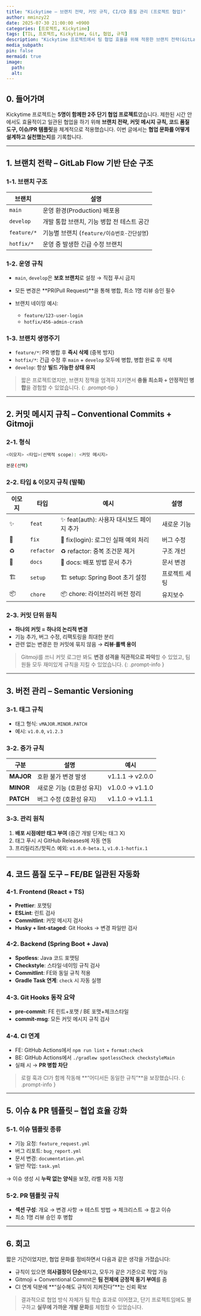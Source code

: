 ```yaml
---
title: "Kickytime – 브랜치 전략, 커밋 규칙, CI/CD 품질 관리 (프로젝트 협업)"
author: mminzy22
date: 2025-07-30 21:00:00 +0900
categories: [프로젝트, Kickytime]
tags: [TIL, 프로젝트, Kickytime, Git, 협업, 규칙]
description: "Kickytime 프로젝트에서 팀 협업 효율을 위해 적용한 브랜치 전략(GitLab Flow), 커밋 메시지 규칙, 코드 품질 자동화, 이슈·PR 템플릿 운영 경험을 정리"
media_subpath:
pin: false
mermaid: true
image:
  path:
  alt:
---
```



## 0. 들어가며

Kickytime 프로젝트는 **5명이 함께한 2주 단기 협업 프로젝트**였습니다. 제한된 시간 안에서도 효율적이고 일관된 협업을 하기 위해 **브랜치 전략, 커밋 메시지 규칙, 코드 품질 도구, 이슈/PR 템플릿**을 체계적으로 적용했습니다. 이번 글에서는 **협업 문화를 어떻게 설계하고 실천했는지**를 기록합니다.

---

## 1. 브랜치 전략 – GitLab Flow 기반 단순 구조

### 1-1. 브랜치 구조

| 브랜치         | 설명                            |
| ----------- | ----------------------------- |
| `main`      | 운영 환경(Production) 배포용         |
| `develop`   | 개발 통합 브랜치, 기능 병합 전 테스트 공간     |
| `feature/*` | 기능별 브랜치 (`feature/이슈번호-간단설명`) |
| `hotfix/*`  | 운영 중 발생한 긴급 수정 브랜치            |

### 1-2. 운영 규칙

* `main`, `develop`은 **보호 브랜치**로 설정 → 직접 푸시 금지
* 모든 변경은 **PR(Pull Request)**을 통해 병합, 최소 1명 리뷰 승인 필수
* 브랜치 네이밍 예시:

  * `feature/123-user-login`
  * `hotfix/456-admin-crash`

### 1-3. 브랜치 생명주기

* `feature/*`: PR 병합 후 **즉시 삭제** (중복 방지)
* `hotfix/*`: 긴급 수정 후 `main` + `develop` 모두에 병합, 병합 완료 후 삭제
* `develop`: 항상 **빌드 가능한 상태 유지**

> 짧은 프로젝트였지만, 브랜치 정책을 엄격히 지키면서 **충돌 최소화 + 안정적인 병합**을 경험할 수 있었습니다.
> {: .prompt-tip }

---

## 2. 커밋 메시지 규칙 – Conventional Commits + Gitmoji

### 2-1. 형식

```bash
<이모지> <타입>(선택적 scope): <커밋 메시지>

본문(선택)
```

### 2-2. 타입 & 이모지 규칙 (발췌)

| 이모지 | 타입         | 예시                            | 설명      |
| --- | ---------- | ----------------------------- | ------- |
| ✨   | `feat`     | ✨ feat(auth): 사용자 대시보드 페이지 추가 | 새로운 기능  |
| 🐛  | `fix`      | 🐛 fix(login): 로그인 실패 예외 처리   | 버그 수정   |
| ♻️  | `refactor` | ♻️ refactor: 중복 조건문 제거        | 구조 개선   |
| 📄  | `docs`     | 📄 docs: 배포 방법 문서 추가          | 문서 변경   |
| 🏗️ | `setup`    | 🏗️ setup: Spring Boot 초기 설정  | 프로젝트 세팅 |
| 📦  | `chore`    | 📦 chore: 라이브러리 버전 정리         | 유지보수    |

### 2-3. 커밋 단위 원칙

* **하나의 커밋 = 하나의 논리적 변경**
* 기능 추가, 버그 수정, 리팩토링을 최대한 분리
* 관련 없는 변경은 한 커밋에 묶지 않음 → **리뷰·롤백 용이**

> Gitmoji를 쓰니 커밋 로그만 봐도 **변경 성격을 직관적으로 파악**할 수 있었고, 팀원들 모두 재미있게 규칙을 지킬 수 있었습니다.
> {: .prompt-info }

---

## 3. 버전 관리 – Semantic Versioning

### 3-1. 태그 규칙

* 태그 형식: `vMAJOR.MINOR.PATCH`
* 예시: `v1.0.0`, `v1.2.3`

### 3-2. 증가 규칙

| 구분        | 설명              | 예시              |
| --------- | --------------- | --------------- |
| **MAJOR** | 호환 불가 변경 발생     | v1.1.1 → v2.0.0 |
| **MINOR** | 새로운 기능 (호환성 유지) | v1.0.0 → v1.1.0 |
| **PATCH** | 버그 수정 (호환성 유지)  | v1.1.0 → v1.1.1 |

### 3-3. 관리 원칙

1. **배포 시점에만 태그 부여** (중간 개발 단계는 태그 X)
2. 태그 푸시 시 GitHub Releases에 자동 연동
3. 프리릴리즈/핫픽스 예외: `v1.0.0-beta.1`, `v1.0.1-hotfix.1`

---

## 4. 코드 품질 도구 – FE/BE 일관된 자동화

### 4-1. Frontend (React + TS)

* **Prettier**: 포맷팅
* **ESLint**: 린트 검사
* **Commitlint**: 커밋 메시지 검사
* **Husky + lint-staged**: Git Hooks → 변경 파일만 검사

### 4-2. Backend (Spring Boot + Java)

* **Spotless**: Java 코드 포맷팅
* **Checkstyle**: 스타일·네이밍 규칙 검사
* **Commitlint**: FE와 동일 규칙 적용
* **Gradle Task 연계**: `check` 시 자동 실행

### 4-3. Git Hooks 동작 요약

* **pre-commit**: FE 린트+포맷 / BE 포맷+체크스타일
* **commit-msg**: 모든 커밋 메시지 규칙 검사

### 4-4. CI 연계

* FE: GitHub Actions에서 `npm run lint` + `format:check`
* BE: GitHub Actions에서 `./gradlew spotlessCheck checkstyleMain`
* 실패 시 → **PR 병합 차단**

> 로컬 훅과 CI가 함께 작동해 **“어디서든 동일한 규칙”**을 보장했습니다.
> {: .prompt-info }

---

## 5. 이슈 & PR 템플릿 – 협업 효율 강화

### 5-1. 이슈 템플릿 종류

* 기능 요청: `feature_request.yml`
* 버그 리포트: `bug_report.yml`
* 문서 변경: `documentation.yml`
* 일반 작업: `task.yml`

→ 이슈 생성 시 **누락 없는 양식**을 보장, 라벨 자동 지정

### 5-2. PR 템플릿 규칙

* **섹션 구성**: 개요 → 변경 사항 → 테스트 방법 → 체크리스트 → 참고 이슈
* 최소 1명 리뷰 승인 후 병합

---

## 6. 회고

짧은 기간이었지만, 협업 문화를 정비하면서 다음과 같은 생각을 가졌습니다:

* 규칙이 있으면 **의사결정이 단순**해지고, 모두가 같은 기준으로 작업 가능
* Gitmoji + Conventional Commit은 **팀 전체에 긍정적 동기 부여**를 줌
* CI 연계 덕분에 **“실수해도 규칙이 지켜진다”**는 신뢰 확보

> 결과적으로 협업 방식 자체가 팀 학습 효과로 이어졌고, 단기 프로젝트임에도 불구하고 **실무에 가까운 개발 문화**를 체험할 수 있었습니다.
